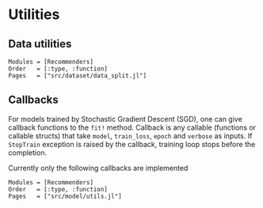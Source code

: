 # Utilities

## Data utilities
```@autodocs
Modules = [Recommenders]
Order   = [:type, :function]
Pages   = ["src/dataset/data_split.jl"]
```

## Callbacks

For models trained by Stochastic Gradient Descent (SGD), one can give callback functions to the `fit!` method. Callback is any callable (functions or callable structs) that take `model`, `train_loss`, `epoch` and `verbose` as inputs. If `StopTrain` exception is raised by the callback, training loop stops before the completion.

Currently only the following callbacks are implemented
```@autodocs
Modules = [Recommenders]
Order   = [:type, :function]
Pages   = ["src/model/utils.jl"]
```
